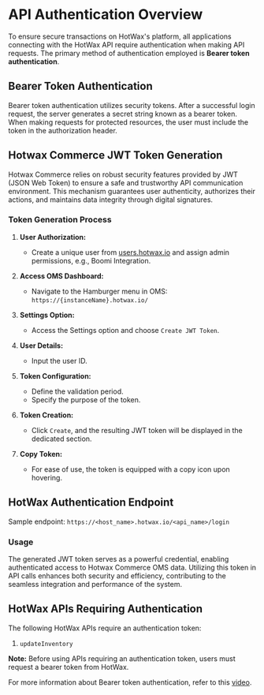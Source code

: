 # API Authentication Overview

To ensure secure transactions on HotWax's platform, all applications connecting with the HotWax API require authentication when making API requests. The primary method of authentication employed is **Bearer token authentication**.

## Bearer Token Authentication

Bearer token authentication utilizes security tokens. After a successful login request, the server generates a secret string known as a bearer token. When making requests for protected resources, the user must include the token in the authorization header.

## Hotwax Commerce JWT Token Generation

Hotwax Commerce relies on robust security features provided by JWT (JSON Web Token) to ensure a safe and trustworthy API communication environment. This mechanism guarantees user authenticity, authorizes their actions, and maintains data integrity through digital signatures.

### Token Generation Process

1. **User Authorization:**
   - Create a unique user from [users.hotwax.io](https://users.hotwax.io/) and assign admin permissions, e.g., Boomi Integration.

2. **Access OMS Dashboard:**
   - Navigate to the Hamburger menu in OMS: `https://{instanceName}.hotwax.io/`

3. **Settings Option:**
   - Access the Settings option and choose `Create JWT Token`.

4. **User Details:**
   - Input the user ID.

5. **Token Configuration:**
   - Define the validation period.
   - Specify the purpose of the token.

6. **Token Creation:**
   - Click `Create`, and the resulting JWT token will be displayed in the dedicated section.

7. **Copy Token:**
   - For ease of use, the token is equipped with a copy icon upon hovering.

## HotWax Authentication Endpoint

Sample endpoint: `https://<host_name>.hotwax.io/<api_name>/login`


### Usage

The generated JWT token serves as a powerful credential, enabling authenticated access to Hotwax Commerce OMS data. Utilizing this token in API calls enhances both security and efficiency, contributing to the seamless integration and performance of the system.

## HotWax APIs Requiring Authentication

The following HotWax APIs require an authentication token:

1. `updateInventory`

**Note:** Before using APIs requiring an authentication token, users must request a bearer token from HotWax.

For more information about Bearer token authentication, refer to this [video](https://youtu.be/n-IFlWGX1t4).
